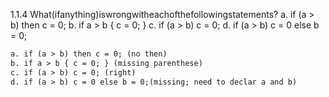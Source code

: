 1.1.4 What(ifanything)iswrongwitheachofthefollowingstatements?
a. if (a > b) then c = 0;
b. if a > b { c = 0; }
c. if (a > b) c = 0;
d. if (a > b) c = 0 else b = 0;


```html
a. if (a > b) then c = 0; (no then)
b. if a > b { c = 0; } (missing parenthese)
c. if (a > b) c = 0; (right)
d. if (a > b) c = 0 else b = 0;(missing; need to declar a and b)

```

